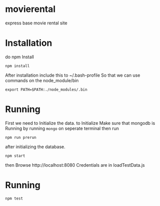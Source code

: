 # movierental
express base movie rental site

# Installation
do npm Install

```
npm install
```

After installation include this to ~/.bash-profile So that we can use commands on the node_module/bin

```
export PATH=$PATH:./node_modules/.bin
```

# Running
First we need to Initialize the data.
to Initialize Make sure that mongodb is Running by running `mongo` on seperate terminal
then run
```
npm run prerun
```
after initializing the database.
```
npm start
```
then Browse
http://localhost:8080
Credentials are in loadTestData.js

# Running
```
npm test
```
